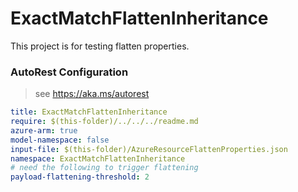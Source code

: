 # ExactMatchFlattenInheritance

This project is for testing flatten properties.

### AutoRest Configuration
> see https://aka.ms/autorest

``` yaml
title: ExactMatchFlattenInheritance
require: $(this-folder)/../../../readme.md
azure-arm: true
model-namespace: false
input-file: $(this-folder)/AzureResourceFlattenProperties.json
namespace: ExactMatchFlattenInheritance
# need the following to trigger flattening
payload-flattening-threshold: 2
```
